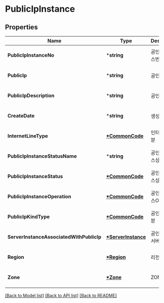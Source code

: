 # PublicIpInstance

## Properties
Name | Type | Description | Notes
------------ | ------------- | ------------- | -------------
**PublicIpInstanceNo** | ***string** | 공인IP인스턴스번호 | [optional] [default to null]
**PublicIp** | ***string** | 공인IP | [optional] [default to null]
**PublicIpDescription** | ***string** | 공인IP설명 | [optional] [default to null]
**CreateDate** | ***string** | 생성일시 | [optional] [default to null]
**InternetLineType** | **[*CommonCode](CommonCode.md)** | 인터넷라인구분 | [optional] [default to null]
**PublicIpInstanceStatusName** | ***string** | 공인IP인스턴스상태명 | [optional] [default to null]
**PublicIpInstanceStatus** | **[*CommonCode](CommonCode.md)** | 공인IP인스턴스상태 | [optional] [default to null]
**PublicIpInstanceOperation** | **[*CommonCode](CommonCode.md)** | 공인IP인스턴스OP | [optional] [default to null]
**PublicIpKindType** | **[*CommonCode](CommonCode.md)** | 공인IP종류구분 | [optional] [default to null]
**ServerInstanceAssociatedWithPublicIp** | **[*ServerInstance](ServerInstance.md)** | 공인IP할당된서버인스턴스 | [optional] [default to null]
**Region** | **[*Region](Region.md)** | 리전 | [optional] [default to null]
**Zone** | **[*Zone](Zone.md)** | ZONE | [optional] [default to null]

[[Back to Model list]](../README.md#documentation-for-models) [[Back to API list]](../README.md#documentation-for-api-endpoints) [[Back to README]](../README.md)


